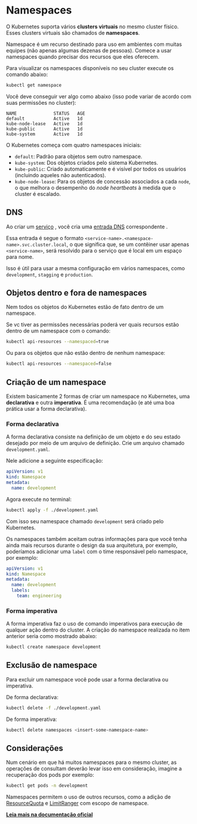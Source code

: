 # Namespaces

O Kubernetes suporta vários **clusters virtuais** no mesmo cluster físico. Esses clusters virtuais são chamados de **namespaces**.

Namespace é um recurso destinado para uso em ambientes com muitas equipes (não apenas algumas dezenas de pessoas). Comece a usar namespaces quando precisar dos recursos que eles oferecem.

Para visualizar os namespaces disponíveis no seu cluster execute os comando abaixo:

```bash
kubectl get namespace
```

Você deve conseguir ver algo como abaixo (isso pode variar de acordo com suas permissões no cluster):

```
NAME              STATUS   AGE
default           Active   1d
kube-node-lease   Active   1d
kube-public       Active   1d
kube-system       Active   1d
```

O Kubernetes começa com quatro namespaces iniciais:

-   `default`: Padrão para objetos sem outro namespace.
-   `kube-system`: Dos objetos criados pelo sistema Kubernetes.
-   `kube-public`: Criado automaticamente e é visível por todos os usuários (incluindo aqueles não autenticados).
-  `kube-node-lease`: Para os objetos de concessão associados a cada `node`, o que melhora o desempenho do *node heartbeats* à medida que o cluster é escalado.

## DNS

Ao criar um [serviço](https://kubernetes.io/docs/concepts/services-networking/service/) , você cria uma [entrada DNS](https://kubernetes.io/docs/concepts/services-networking/dns-pod-service/) correspondente .

Essa entrada é segue o formato `<service-name>.<namespace-name>.svc.cluster.local`, o que significa que, se um contêiner usar apenas `<service-name>`, será resolvido para o serviço que é local em um espaço para nome.

Isso é útil para usar a mesma configuração em vários namespaces, como `development`, `stagging` e `production`.

## Objetos dentro e fora de namespaces

Nem todos os objetos do Kubernetes estão de fato dentro de um namespace.

Se vc tiver as permissões necessárias poderá ver quais recursos estão dentro de um namespace com o comando:

```bash
kubectl api-resources --namespaced=true
```

Ou para os objetos que não estão dentro de nenhum namespace:

```bash
kubectl api-resources --namespaced=false
```

## Criação de um namespace

Existem basicamente 2 formas de criar um namespace no Kubernetes, uma **declarativa** e outra **imperativa**. É uma recomendação (e até uma boa prática usar a forma declarativa).

### Forma declarativa

A forma declarativa consiste na definição de um objeto e do seu estado desejado por meio de um arquivo de definição. Crie um arquivo chamado `development.yaml`.

Nele adicione a seguinte especificação:

```yaml
apiVersion: v1
kind: Namespace
metadata:
  name: development
```

Agora execute no terminal:

```bash
kubectl apply -f ./development.yaml
```

Com isso seu namespace chamado `development` será criado pelo Kubernetes.

Os namespaces também aceitam outras informações para que você tenha ainda mais recursos durante o design da sua arquitetura, por exemplo, poderíamos adicionar uma `label` com o time responsável pelo namespace, por exemplo:

```yaml
apiVersion: v1
kind: Namespace
metadata:
  name: development
  labels:
    team: engineering
```

### Forma imperativa

A forma imperativa faz o uso de comando imperativos para execução de qualquer ação dentro do cluster. A criação do namespace realizada no item anterior seria como mostrado abaixo:

```bash
kubectl create namespace development
```

## Exclusão de namespace

Para excluir um namespace você pode usar a forma declarativa ou imperativa.

De forma declarativa:

```bash
kubectl delete -f ./development.yaml
```

De forma imperativa:
```bash
kubectl delete namespaces <insert-some-namespace-name>
```

## Considerações

Num cenário em que há muitos namespaces para o mesmo cluster, as operações de consultam deverão levar isso em consideração, imagine a recuperação dos pods por exemplo:

```bash
kubectl get pods -n development
```

Namespaces permitem o uso de outros recursos, como a adição de [ResourceQuota](https://kubernetes.io/docs/concepts/policy/resource-quotas/) e [LimitRanger](https://kubernetes.io/docs/concepts/policy/limit-range/) com escopo de namespace.

[**Leia mais na documentação oficial**](https://kubernetes.io/docs/concepts/overview/working-with-objects/namespaces/)
